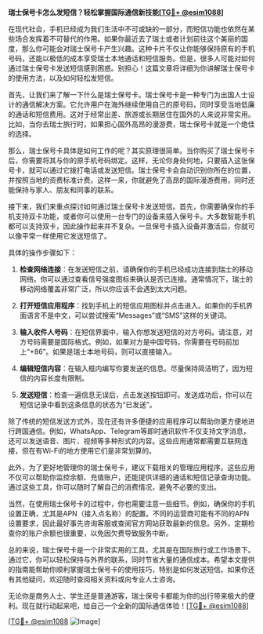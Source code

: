 **瑞士保号卡怎么发短信？轻松掌握国际通信新技能[[TG💪+ @esim1088](https://t.me/s/esim1088)]**

在现代社会，手机已经成为我们生活中不可或缺的一部分，而短信功能也依然在某些场合发挥着不可替代的作用。如果你最近去了瑞士或者计划前往这个美丽的国度，那么你可能会对瑞士保号卡产生兴趣。这种卡片不仅让你能够保持原有的手机号码，还能以极低的成本享受瑞士本地通话和短信服务。但是，很多人可能对如何通过瑞士保号卡发送短信感到困惑。别担心！这篇文章将详细为你讲解瑞士保号卡的使用方法，以及如何轻松发短信。

首先，让我们来了解一下什么是瑞士保号卡。瑞士保号卡是一种专门为出国人士设计的通信解决方案。它允许用户在海外继续使用自己的原号码，同时享受当地低廉的通话和短信费用。这对于经常出差、旅游或长期居住在国外的人来说非常实用。比如，当你去瑞士旅行时，如果担心国外高昂的漫游费，瑞士保号卡就是一个绝佳的选择。

那么，瑞士保号卡具体是如何工作的呢？其实原理很简单。当你购买了瑞士保号卡后，你需要将其与你的原手机号码绑定。这样，无论你身处何地，只要插入这张保号卡，就可以通过它拨打电话或发送短信。瑞士保号卡会自动识别你所在的位置，并按照当地的资费标准计费。这样一来，你就避免了高昂的国际漫游费用，同时还能保持与家人、朋友和同事的联系。

接下来，我们来重点探讨如何通过瑞士保号卡发送短信。首先，你需要确保你的手机支持双卡功能，或者你可以使用一台专门的设备来插入保号卡。大多数智能手机都可以支持双卡，因此操作起来并不复杂。一旦保号卡插入设备并激活后，你就可以像平常一样使用它发送短信了。

具体的操作步骤如下：

1. **检查网络连接**：在发送短信之前，请确保你的手机已经成功连接到瑞士的移动网络。你可以通过查看信号强度图标来确认是否已连接。通常情况下，瑞士的移动网络覆盖非常广泛，所以你应该不会遇到太大问题。

2. **打开短信应用程序**：找到手机上的短信应用图标并点击进入。如果你的手机界面语言不是中文，可以尝试搜索“Messages”或“SMS”这样的关键词。

3. **输入收件人号码**：在短信界面中，输入你想发送短信的对方号码。请注意，对方号码需要是国际格式。例如，如果对方是中国号码，你需要在号码前加上“+86”。如果是瑞士本地号码，则可以直接输入。

4. **编辑短信内容**：在输入框内编写你要发送的信息。尽量保持简洁明了，因为短信的内容长度有限制。

5. **发送短信**：检查一遍信息无误后，点击发送按钮即可。发送成功后，你可以在短信记录中看到这条信息的状态为“已发送”。

除了传统的短信发送方式外，现在还有许多便捷的应用程序可以帮助你更方便地进行跨国通信。例如，WhatsApp、Telegram等即时通讯软件不仅支持文字消息，还可以发送语音、图片、视频等多种形式的内容。这些应用通常都需要互联网连接，但在有Wi-Fi的地方使用它们是非常划算的。

此外，为了更好地管理你的瑞士保号卡，建议下载相关的管理应用程序。这些应用不仅可以帮助你监控余额、充值账户，还能提供详细的通话和短信记录查询功能。通过这些工具，你可以随时了解自己的消费情况，避免不必要的支出。

当然，在使用瑞士保号卡的过程中，你也需要注意一些细节。例如，确保你的手机设置正确，尤其是APN（接入点名称）的配置。不同的运营商可能有不同的APN设置要求，因此最好事先咨询客服或查阅官方网站获取最新的信息。另外，定期检查你的账户余额也很重要，以免因欠费导致服务中断。

总的来说，瑞士保号卡是一个非常实用的工具，尤其是在国际旅行或工作场景下。通过它，你可以轻松保持与外界的联系，同时节省大量的通信成本。希望本文提供的指南能帮助你顺利掌握瑞士保号卡的使用技巧，特别是如何发送短信。如果你还有其他疑问，欢迎随时查阅相关资料或向专业人士咨询。

无论你是商务人士、学生还是普通游客，瑞士保号卡都能为你的出行带来极大的便利。现在就行动起来吧，给自己一个全新的国际通信体验！[[TG💪+ @esim1088](https://t.me/s/esim1088)]

[[TG💪+ @esim1088](https://t.me/s/esim1088) ![Image](https://i.postimg.cc/4NQfJmqS/Snipaste-2025-05-13-00-14-12.png)]